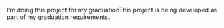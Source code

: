 I'm doing this project for my graduationThis project is being developed as part of my graduation requirements.
